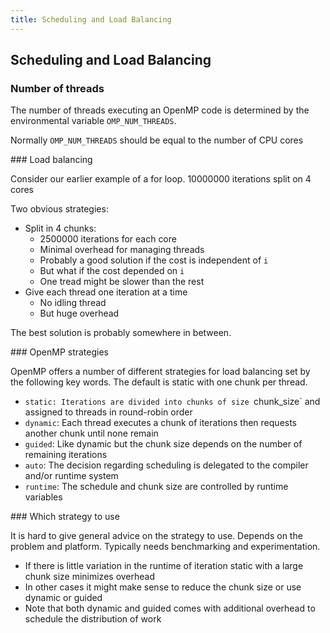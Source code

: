 ```yaml
---
title: Scheduling and Load Balancing
---
```


## Scheduling and Load Balancing


### Number of threads

The number of threads executing an OpenMP 
code is determined by the environmental variable 
`OMP_NUM_THREADS`. 

Normally `OMP_NUM_THREADS` should be equal to the number of CPU cores

### Load balancing

Consider our earlier example of a for loop. 10000000 iterations split on 4 cores

Two obvious strategies:

* Split in 4 chunks:
    - 2500000 iterations for each core
    - Minimal overhead for managing threads
    - Probably a good solution if the cost is independent of `i`
    - But what if the cost depended on `i`
    - One tread might be slower than the rest
* Give each thread one iteration at a time
    - No idling thread
    - But huge overhead

The best solution is probably somewhere in between.


### OpenMP strategies 

OpenMP offers a number of different strategies for 
load balancing set by the following key words. 
The default is static with one chunk per thread. 

* `static: Iterations are divided into chunks of size `chunk_size` and assigned to threads in round-robin order
* `dynamic`: Each thread executes a chunk of iterations then requests another chunk until none remain
* `guided`: Like dynamic but the chunk size depends on the number of remaining iterations
* `auto`: The decision regarding scheduling is delegated to the compiler and/or runtime system
* `runtime`: The schedule and chunk size are controlled by runtime variables


### Which strategy to use

It is hard to give general advice on the strategy to use. Depends on the problem and platform. Typically needs benchmarking and 
experimentation. 

* If there is little variation in the runtime of iteration static with a large chunk size minimizes overhead
* In other cases it might make sense to reduce the chunk size or use dynamic or guided
* Note that both dynamic and guided comes with additional overhead to schedule the distribution of work
